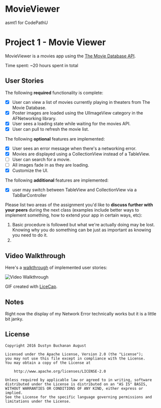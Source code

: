 # MovieViewer
asmt1 for CodePathU


# Project 1 - Movie Viewer

MovieViewer is a movies app using the [The Movie Database API](http://docs.themoviedb.apiary.io/#).

Time spent: ~20 hours spent in total

## User Stories

The following **required** functionality is complete:

- [X] User can view a list of movies currently playing in theaters from The Movie Database.
- [X] Poster images are loaded using the UIImageView category in the AFNetworking library.
- [X] User sees a loading state while waiting for the movies API.
- [X] User can pull to refresh the movie list.

The following **optional** features are implemented:

- [X] User sees an error message when there's a networking error.
- [X] Movies are displayed using a CollectionView instead of a TableView.
- [ ] User can search for a movie.
- [ ] All images fade in as they are loading.
- [X] Customize the UI.

The following **additional** features are implemented:

- [X] user may switch between TableView and CollectionView via a TabBarController

Please list two areas of the assignment you'd like to **discuss further with your peers** during the next class (examples include better ways to implement something, how to extend your app in certain ways, etc):

1. Basic procedure is followed but what we're actually doing may be lost. Knowing why you do something can be just as important as knowing you need to do it.
2. 

## Video Walkthrough 

Here's a [walkthrough](http://i.imgur.com/1syQ2HG.gif) of implemented user stories:

<img src='http://i.imgur.com/1syQ2HG.giff' title='Movie Viewer Walkthrough' width='' alt='Video Walkthrough' />

GIF created with [LiceCap](http://www.cockos.com/licecap/).

## Notes

Right now the display of my Network Error technically works but it is a little bit janky.

## License

    Copyright 2016 Dustyn Buchanan August

    Licensed under the Apache License, Version 2.0 (the "License");
    you may not use this file except in compliance with the License.
    You may obtain a copy of the License at

        http://www.apache.org/licenses/LICENSE-2.0

    Unless required by applicable law or agreed to in writing, software
    distributed under the License is distributed on an "AS IS" BASIS,
    WITHOUT WARRANTIES OR CONDITIONS OF ANY KIND, either express or implied.
    See the License for the specific language governing permissions and
    limitations under the License.
